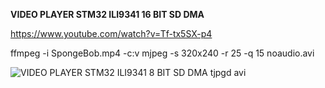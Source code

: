 **VIDEO PLAYER STM32 ILI9341 16 BIT SD DMA**

https://www.youtube.com/watch?v=Tf-tx5SX-p4

ffmpeg -i SpongeBob.mp4 -c:v mjpeg -s 320x240 -r 25 -q 15 noaudio.avi

![VIDEO PLAYER STM32 ILI9341 8 BIT SD DMA tjpgd avi](https://github.com/user-attachments/assets/06e90b30-8579-4e34-9777-a1cb442f71a2)
